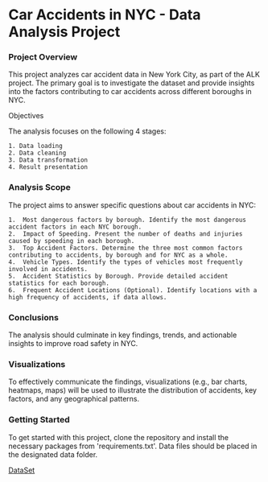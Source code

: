 # Car Accidents in NYC - Data Analysis Project

### Project Overview

This project analyzes car accident data in New York City, as part of the ALK project.
The primary goal is to investigate the dataset and provide insights into the factors contributing to car accidents across different boroughs in NYC.

Objectives

The analysis focuses on the following 4 stages:

	1. Data loading
	2. Data cleaning
	3. Data transformation
	4. Result presentation

### Analysis Scope

The project aims to answer specific questions about car accidents in NYC:

	1.	Most dangerous factors by borough. Identify the most dangerous accident factors in each NYC borough.
	2.	Impact of Speeding. Present the number of deaths and injuries caused by speeding in each borough.
	3.	Top Accident Factors. Determine the three most common factors contributing to accidents, by borough and for NYC as a whole.
	4.	Vehicle Types. Identify the types of vehicles most frequently involved in accidents.
	5.	Accident Statistics by Borough. Provide detailed accident statistics for each borough.
	6.	Frequent Accident Locations (Optional). Identify locations with a high frequency of accidents, if data allows.

### Conclusions

The analysis should culminate in key findings, trends, and actionable insights to improve road safety in NYC.

### Visualizations

To effectively communicate the findings, visualizations (e.g., bar charts, heatmaps, maps) will be used to illustrate the distribution of accidents, key factors, and any geographical patterns.

### Getting Started

To get started with this project, clone the repository and install the necessary packages from 'requirements.txt'. Data files should be placed in the designated data folder.

[DataSet](https://drive.google.com/drive/folders/1JxB0QqVtkROTXQxgdVBfpoGX1hFl-7O-)
